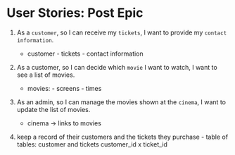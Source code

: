 # User Stories: Post Epic

1. As a `customer`, so I can receive my `tickets`, I want to provide my `contact information`.

   - customer - tickets - contact information

2. As a customer, so I can decide which `movie` I want to watch, I want to see a list of movies.

   - movies: - screens - times

3. As an admin, so I can manage the movies shown at the `cinema`, I want to update the list of movies.

   - cinema -> links to movies

4. keep a record of their customers and the tickets they purchase - table of tables: customer and tickets
   customer_id x ticket_id

